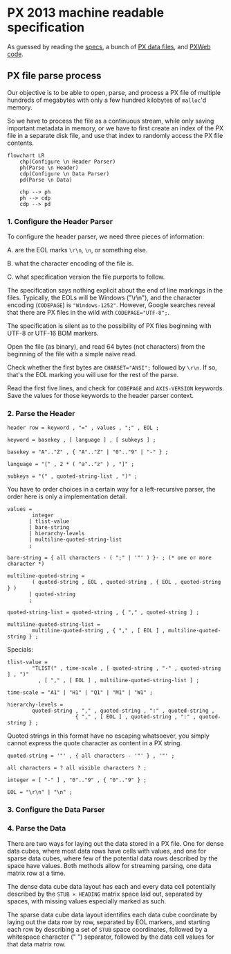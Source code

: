 # PX 2013 machine readable specification

As guessed by reading 
the [specs](https://www.scb.se/globalassets/vara-tjanster/px-programmen/px-file_format_specification_2013.pdf),
a bunch of [PX data files](https://github.com/search?q=AXIS-VERSION+KEYS+extension%3Apx&type=Code),
and [PXWeb code](https://github.com/statisticssweden/PCAxis.Core/blob/master/PCAxis.Core/Parsers/PXFileParser.vb).

## PX file parse process

Our objective is to be able to open, parse, and process a PX file of multiple 
hundreds of megabytes with only a few hundred kilobytes of `malloc`'d memory.

So we have to process the file as a continuous stream, while only saving important 
metadata in memory, or we have to first create an index of the PX file in a 
separate disk file, and use that index to randomly access the PX file contents.

```mermaid
flowchart LR
    chp(Configure \n Header Parser)
    ph(Parse \n Header)
    cdp(Configure \n Data Parser)
    pd(Parse \n Data)

    chp --> ph
    ph --> cdp
    cdp --> pd
```

### 1. Configure the Header Parser

To configure the header parser, we need three pieces of information:

A. are the EOL marks `\r\n`, `\n`, or something else.

B. what the character encoding of the file is.

C. what specification version the file purports to follow.

The specification says nothing explicit about the end of line markings in the files.
Typically, the EOLs will be Windows ("\r\n"), and the character encoding (`CODEPAGE`) is `"Windows-1252"`.
However, Google searches reveal that there are PX files in the wild with `CODEPAGE="UTF-8";`.

The specification is silent as to the possibility of PX files beginning with 
UTF-8 or UTF-16 BOM markers.

Open the file (as binary), and read 64 bytes (not characters) from the beginning 
of the file with a simple naive read.

Check whether the first bytes are `CHARSET="ANSI";` followed by `\r\n`. If so, 
that's the EOL marking you will use for the rest of the parse.

Read the first five lines, and check for `CODEPAGE` and `AXIS-VERSION` keywords. 
Save the values for those keywords to the header parser context.

### 2. Parse the Header

```ebnf
header row = keyword , "=" , values , ";" , EOL ;
```

```ebnf
keyword = basekey , [ language ] , [ subkeys ] ;

basekey = "A".."Z" , { "A".."Z" | "0".."9" | "-" } ;

language = "[" , 2 * ( "a".."z" ) , "]" ;

subkeys = "(" , quoted-string-list , ")" ;

```

You have to order choices in a certain way for a left-recursive parser,
the order here is only a implementation detail.

```ebnf
values =
        integer
       | tlist-value
       | bare-string
       | hierarchy-levels
       | multiline-quoted-string-list
       ;

bare-string = { all characters - ( ";" | '"' ) }- ; (* one or more character *)

multiline-quoted-string =
        ( quoted-string , EOL , quoted-string , { EOL , quoted-string } )
       | quoted-string
       ;

quoted-string-list = quoted-string , { "," , quoted-string } ;

multiline-quoted-string-list =
        multiline-quoted-string , { "," , [ EOL ] , multiline-quoted-string } ;
```

Specials:

```ebnf
tlist-value =
        "TLIST(" , time-scale , [ quoted-string , "-" , quoted-string ] , ")"
          , [ "," , [ EOL ] , multiline-quoted-string-list ] ;

time-scale = "A1" | "H1" | "Q1" | "M1" | "W1" ;

hierarchy-levels =
        quoted-string , "," , quoted-string , ":" , quoted-string ,
                      { "," , [ EOL ] , quoted-string , ":" , quoted-string } ;
```

Quoted strings in this format have no escaping whatsoever, you simply cannot express
the quote character as content in a PX string.

```ebnf
quoted-string = '"' , { all characters - '"' } , '"' ;

all characters = ? all visible characters ? ;

integer = [ "-" ] , "0".."9" , { "0".."9" } ;

EOL = "\r\n" | "\n" ;
```

### 3. Configure the Data Parser

### 4. Parse the Data

There are two ways for laying out the data stored in a PX file. One for dense 
data cubes, where most data rows have cells with values, and one for sparse 
data cubes, where few of the potential data rows described by the space have 
values. Both methods allow for streaming parsing, one data matrix row at a time.

The dense data cube data layout has each and every data cell potentially described 
by the `STUB × HEADING` matrix space laid out, separated by spaces, with missing 
values especially marked as such.

The sparse data cube data layout identifies each data cube coordinate by laying out
the data row by row, separated by EOL markers, and starting each row by describing 
a set of `STUB` space coordinates, followed by a whitespace character (" ") separator, 
followed by the data cell values for that data matrix row. 
